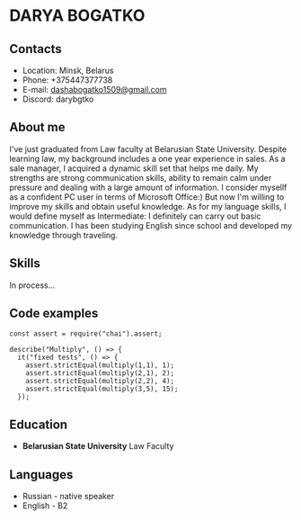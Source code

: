 # DARYA BOGATKO
## Contacts
* Location: Minsk, Belarus
* Phone: +375447377738
* E-mail: dashabogatko1509@gmail.com
* Discord: darybgtko 
## About me
I've just graduated from Law faculty at Belarusian State University. Despite learning law, my background includes a one year experience in sales. As a sale manager, I acquired a dynamic skill set that helps me daily. My strengths are strong communication skills, ability to remain calm under pressure and dealing with a large amount of information. I consider mysellf as a confident PC user in terms of Microsoft Office:) But now I'm willing to improve my skills and obtain useful knowledge. As for my language skills, I would define myself as Intermediate: I definitely can carry out basic communication. I has been studying English since school and developed my knowledge through traveling.
## Skills
In process...
## Code examples
```
const assert = require("chai").assert;

describe("Multiply", () => {
  it("fixed tests", () => {
    assert.strictEqual(multiply(1,1), 1);
    assert.strictEqual(multiply(2,1), 2);
    assert.strictEqual(multiply(2,2), 4);
    assert.strictEqual(multiply(3,5), 15);   
  });
  ```
  ## Education
  * **Belarusian State University** Law Faculty
  ## Languages
* Russian - native speaker
* English - B2 
